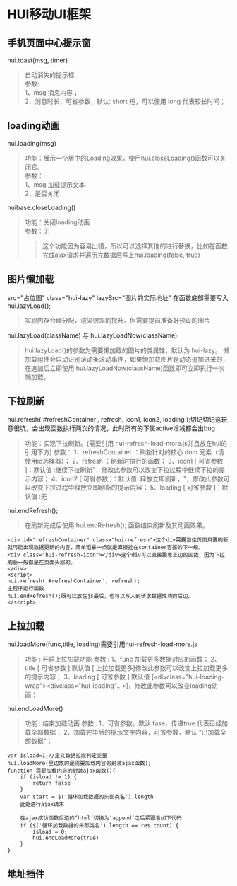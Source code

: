 # HUI移动UI框架
## 手机页面中心提示窗
hui.toast(msg, timer) 
>自动消失的提示框  
>参数:   
1、msg 消息内容；  
2、消息时长，可省参数，默认: short 短，可以使用 long 代表较长时间；
##  loading动画
hui.loading(msg)
>功能：展示一个居中的Loading效果，使用hui.closeLoading()函数可以关闭它。  
参数：  
1、msg 加载提示文本  
2、是否关闭  

huibase.closeLoading()  
>功能：关闭loading动画  
参数：无
>>这个功能因为容易出错，所以可以选择其他的进行替换，比如在函数完成ajax请求并遍历完数据后写上hui.loading(false, true)
## 图片懒加载
 src="占位图" class="hui-lazy" lazySrc="图片的实际地址"  在函数底部需要写入hui.lazyLoad(); 
>实现内存合理分配，渲染效率的提升。但需要提前准备好预设的图片  

hui.lazyLoad(className) 与 hui.lazyLoadNow(className)  
>hui.lazyLoad()的参数为需要懒加载的图片的类属性，默认为 hui-lazy。 
懒加载组件会自动识别滚动条滚动事件，如果懒加载图片是动态追加进来的，在追加后立即使用 hui.lazyLoadNow(className)函数即可立即执行一次懒加载。
## 下拉刷新
hui.refresh('#refreshContainer', refresh, icon1, icon2, loading );切记切记这玩意很坑，会出现函数执行两次的情况，此时所有的下属active增减都会出bug
> 功能：实现下拉刷新。(需要引用 hui-refresh-load-more.js并且放在hui的引用下方)
参数：
1、refreshContainer ：刷新针对的核心 dom 元素（请使用id选择器）；
2、refresh ：刷新时执行的函数；
3、icon1 [ 可省参数 ]：默认值 :继续下拉刷新"，修改此参数可以改变下拉过程中继续下拉的提示内容；
4、icon2 [ 可省参数 ]：默认值 :释放立即刷新，"，修改此参数可以改变下拉过程中释放立即刷新的提示内容；
5、loading [ 可省参数 ]：默认值 :无  

hui.endRefresh();
>在刷新完成后使用 hui.endRefresh(); 函数结束刷新及其动画效果。
```
<div id="refreshContainer" class="hui-refresh">这个div需要包住页面只要刷新就可能出现数据更新的内容，简单粗暴一点就是直接挂在container容器的下一级。
<div class="hui-refresh-icon"></div>这个div可以直接跟着上边的函数，因为下拉刷新一般都是在页面头部的。
</div>
<script>
hui.refresh('#refreshContainer', refresh);
主程序运行函数
hui.endRefresh();既可以放在js最后，也可以写入到请求数据成功的后边。
</script>
```
## 上拉加载
hui.loadMore(func,title, loading)需要引用hui-refresh-load-more.js
>功能 : 开启上拉加载功能
参数 : 
1、func 加载更多数据对应的函数；
2、title [ 可省参数 ] 默认值 [ <span class="hui-icons hui-icons-up"></span>上拉加载更多]修改此参数可以改变上拉加载更多的提示内容；
3、loading [ 可省参数 ] 默认值 [<divclass="hui-loading-wrap"><divclass="hui-loading"...>]，修改此参数可以改变loading动画；  

hui.endLoadMore()
>功能 : 结束加载动画
参数 : 
1、可省参数，默认 fase，传递true 代表已经加载全部数据；
2、加载完毕后的提示文字内容，可省参数，默认 “已加载全部数据”；
 
```
var isload=1;//定义数据拉取判定变量
hui.loadMore(里边放的是需要加载内容的封装ajax函数);
function 需要加载内容的封装ajax函数(){
    if (isload != 1) {
        return false
    }
    var start = $('循环加载数据的头部类名').length
    此处进行ajax请求

    在ajax成功函数后边的‘html’切换为‘append’之后紧跟着如下代码
    if ($('循环加载数据的头部类名').length == res.count) {
        isload = 0;
        hui.endLoadMore(true)
    }
}

```
## 地址插件


